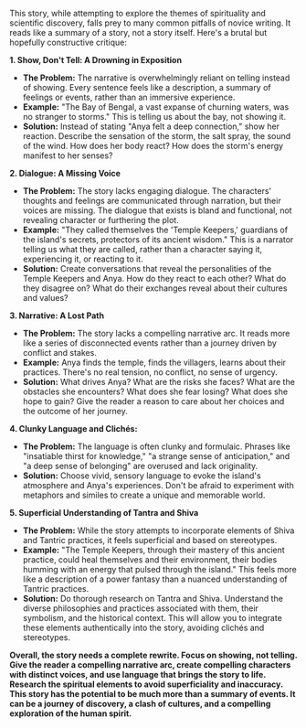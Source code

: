 This story, while attempting to explore the themes of spirituality and scientific discovery, falls prey to many common pitfalls of novice writing. It reads like a summary of a story, not a story itself.  Here's a brutal but hopefully constructive critique:

**1.  Show, Don't Tell: A Drowning in Exposition**

* **The Problem:** The narrative is overwhelmingly reliant on telling instead of showing.  Every sentence feels like a description, a summary of feelings or events, rather than an immersive experience.
* **Example:** "The Bay of Bengal, a vast expanse of churning waters, was no stranger to storms." This is telling us about the bay, not showing it.
* **Solution:**  Instead of stating "Anya felt a deep connection," show her reaction. Describe the sensation of the storm, the salt spray, the sound of the wind. How does her body react? How does the storm's energy manifest to her senses?

**2.  Dialogue: A Missing Voice**

* **The Problem:** The story lacks engaging dialogue. The characters' thoughts and feelings are communicated through narration, but their voices are missing.  The dialogue that exists is bland and functional, not revealing character or furthering the plot.
* **Example:** "They called themselves the 'Temple Keepers,' guardians of the island's secrets, protectors of its ancient wisdom." This is a narrator telling us what they are called, rather than a character saying it, experiencing it, or reacting to it.
* **Solution:**  Create conversations that reveal the personalities of the Temple Keepers and Anya.  How do they react to each other? What do they disagree on? What do their exchanges reveal about their cultures and values?

**3.  Narrative: A Lost Path**

* **The Problem:** The story lacks a compelling narrative arc. It reads more like a series of disconnected events rather than a journey driven by conflict and stakes.
* **Example:** Anya finds the temple, finds the villagers, learns about their practices.  There's no real tension, no conflict, no sense of urgency.
* **Solution:** What drives Anya? What are the risks she faces?  What are the obstacles she encounters? What does she fear losing? What does she hope to gain? Give the reader a reason to care about her choices and the outcome of her journey.

**4.  Clunky Language and Clichés:**

* **The Problem:** The language is often clunky and formulaic. Phrases like "insatiable thirst for knowledge," "a strange sense of anticipation," and "a deep sense of belonging" are overused and lack originality.
* **Solution:** Choose vivid, sensory language to evoke the island's atmosphere and Anya's experiences. Don't be afraid to experiment with metaphors and similes to create a unique and memorable world. 

**5.  Superficial Understanding of Tantra and Shiva**

* **The Problem:** While the story attempts to incorporate elements of Shiva and Tantric practices, it feels superficial and based on stereotypes. 
* **Example:** "The Temple Keepers, through their mastery of this ancient practice, could heal themselves and their environment, their bodies humming with an energy that pulsed through the island."  This feels more like a description of a power fantasy than a nuanced understanding of Tantric practices.
* **Solution:** Do thorough research on Tantra and Shiva. Understand the diverse philosophies and practices associated with them, their symbolism, and the historical context. This will allow you to integrate these elements authentically into the story, avoiding clichés and stereotypes. 

**Overall, the story needs a complete rewrite. Focus on showing, not telling.  Give the reader a compelling narrative arc, create compelling characters with distinct voices, and use language that brings the story to life.  Research the spiritual elements to avoid superficiality and inaccuracy. This story has the potential to be much more than a summary of events. It can be a journey of discovery, a clash of cultures, and a compelling exploration of the human spirit.** 
